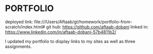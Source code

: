 # PORTFOLIO 

deployed link: file:///Users/Aftaab/gt/homework/portfolio-from-scratch/index.html#
git hub: https://github.com/aftaab-dobani
linked in: https://www.linkedin.com/in/aftaab-dobani-57b4811b2/

I updated my portfolio to display links to my sites as well as three assignments. 